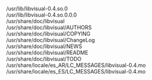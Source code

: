 /usr/lib/libvisual-0.4.so.0  
/usr/lib/libvisual-0.4.so.0.0.0  
/usr/share/doc/libvisual  
/usr/share/doc/libvisual/AUTHORS  
/usr/share/doc/libvisual/COPYING  
/usr/share/doc/libvisual/ChangeLog  
/usr/share/doc/libvisual/NEWS  
/usr/share/doc/libvisual/README  
/usr/share/doc/libvisual/TODO  
/usr/share/locale/es\_AR/LC\_MESSAGES/libvisual-0.4.mo  
/usr/share/locale/es\_ES/LC\_MESSAGES/libvisual-0.4.mo  
